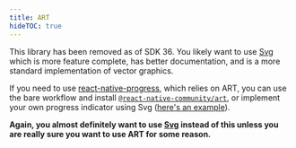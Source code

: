 ```yaml
---
title: ART
hideTOC: true
---
```


This library has been removed as of SDK 36. You likely want to use [Svg](svg.md) which is more feature complete, has better documentation, and is a more standard implementation of vector graphics.

If you need to use [react-native-progress](https://github.com/oblador/react-native-progress), which relies on ART, you can use the bare workflow and install [`@react-native-community/art`](https://github.com/react-native-community/art), or implement your own progress indicator using Svg ([here's an example](https://github.com/bartgryszko/react-native-circular-progress)).

**Again, you almost definitely want to use [Svg](svg.md) instead of this unless you are really sure you want to use ART for some reason.**
